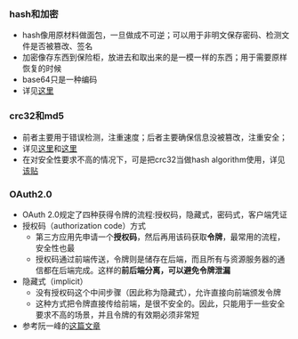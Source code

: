 ### hash和加密
* hash像用原材料做面包，一旦做成不可逆；可以用于非明文保存密码、检测文件是否被篡改、签名
* 加密像存东西到保险柜，放进去和取出来的是一模一样的东西；用于需要原样恢复的时候
* base64只是一种编码
* 详见[这里](https://stackoverflow.com/questions/4948322/fundamental-difference-between-hashing-and-encryption-algorithms/4948393#4948393)

### crc32和md5
* 前者主要用于错误检测，注重速度；后者主要确保信息没被篡改，注重安全；
* 详见[这里](https://stackoverflow.com/a/996873/2272451)和[这里](https://stackoverflow.com/a/16125537/2272451)
* 在对安全性要求不高的情况下，可是把crc32当做hash algorithm使用，详见[该贴](https://stackoverflow.com/a/10962213/2272451)

### OAuth2.0
* OAuth 2.0规定了四种获得令牌的流程:授权码，隐藏式，密码式，客户端凭证
* 授权码（authorization code）方式
  * 第三方应用先申请一个**授权码**，然后再用该码获取**令牌**，最常用的流程，安全性也最
  * 授权码通过前端传送，令牌则是储存在后端，而且所有与资源服务器的通信都在后端完成。这样的**前后端分离，可以避免令牌泄漏**
* 隐藏式（implicit）
  * 没有授权码这个中间步骤（因此称为隐藏式），允许直接向前端颁发令牌
  * 这种方式把令牌直接传给前端，是很不安全的。因此，只能用于一些安全要求不高的场景，并且令牌的有效期必须非常短
* 参考阮一峰的[这篇文章](http://www.ruanyifeng.com/blog/2019/04/oauth-grant-types.html?utm_source=tuicool&utm_medium=referral)